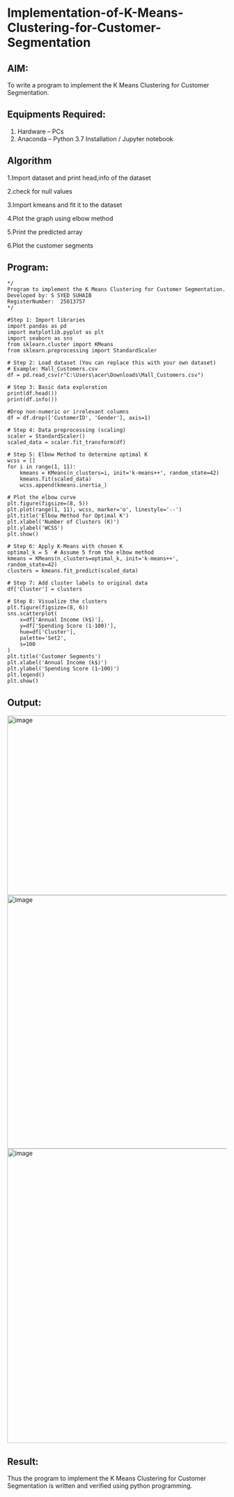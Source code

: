 # Implementation-of-K-Means-Clustering-for-Customer-Segmentation

## AIM:
To write a program to implement the K Means Clustering for Customer Segmentation.

## Equipments Required:
1. Hardware – PCs
2. Anaconda – Python 3.7 Installation / Jupyter notebook

## Algorithm

1.Import dataset and print head,info of the dataset

2.check for null values

3.Import kmeans and fit it to the dataset

4.Plot the graph using elbow method

5.Print the predicted array

6.Plot the customer segments

## Program:
```
*/
Program to implement the K Means Clustering for Customer Segmentation.
Developed by: S SYED SUHAIB
RegisterNumber:  25013757
*/

#Step 1: Import libraries
import pandas as pd
import matplotlib.pyplot as plt
import seaborn as sns
from sklearn.cluster import KMeans
from sklearn.preprocessing import StandardScaler

# Step 2: Load dataset (You can replace this with your own dataset)
# Example: Mall_Customers.csv
df = pd.read_csv(r"C:\Users\acer\Downloads\Mall_Customers.csv")

# Step 3: Basic data exploration
print(df.head())
print(df.info())

#Drop non-numeric or irrelevant columns
df = df.drop(['CustomerID', 'Gender'], axis=1)

# Step 4: Data preprocessing (scaling)
scaler = StandardScaler()
scaled_data = scaler.fit_transform(df)

# Step 5: Elbow Method to determine optimal K
wcss = []
for i in range(1, 11):
    kmeans = KMeans(n_clusters=i, init='k-means++', random_state=42)
    kmeans.fit(scaled_data)
    wcss.append(kmeans.inertia_)

# Plot the elbow curve
plt.figure(figsize=(8, 5))
plt.plot(range(1, 11), wcss, marker='o', linestyle='--')
plt.title('Elbow Method for Optimal K')
plt.xlabel('Number of Clusters (K)')
plt.ylabel('WCSS')
plt.show()

# Step 6: Apply K-Means with chosen K
optimal_k = 5  # Assume 5 from the elbow method
kmeans = KMeans(n_clusters=optimal_k, init='k-means++', random_state=42)
clusters = kmeans.fit_predict(scaled_data)

# Step 7: Add cluster labels to original data
df['Cluster'] = clusters

# Step 8: Visualize the clusters
plt.figure(figsize=(8, 6))
sns.scatterplot(
    x=df['Annual Income (k$)'],
    y=df['Spending Score (1-100)'],
    hue=df['Cluster'],
    palette='Set2',
    s=100
)
plt.title('Customer Segments')
plt.xlabel('Annual Income (k$)')
plt.ylabel('Spending Score (1–100)')
plt.legend()
plt.show()

```

## Output:
<img width="713" height="411" alt="image" src="https://github.com/user-attachments/assets/c3881151-9b0c-446b-a0f0-989b08ca1b3f" />




<img width="951" height="580" alt="image" src="https://github.com/user-attachments/assets/fa08e697-e3bf-4134-95ea-fd0542fbcbfe" />




<img width="980" height="674" alt="image" src="https://github.com/user-attachments/assets/b9340a4b-aee4-4613-b19c-ed4bf148f69b" />

## Result:
Thus the program to implement the K Means Clustering for Customer Segmentation is written and verified using python programming.
